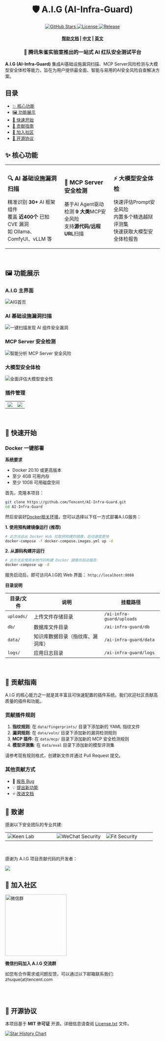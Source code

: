 
<p align="center">
    <h1 align="center">🛡️ A.I.G (AI-Infra-Guard)</h1>
</p>
<p align="center">
    <a href="https://github.com/Tencent/AI-Infra-Guard">
        <img alt="GitHub Stars" src="https://img.shields.io/github/stars/Tencent/AI-Infra-Guard?color=gold">
    </a>
    <a href="https://github.com/Tencent/AI-Infra-Guard">
        <img alt="License" src="https://img.shields.io/badge/license-MIT-blue">
    </a>
    <a href="https://github.com/Tencent/AI-Infra-Guard">
        <img alt="Release" src="https://img.shields.io/github/v/release/Tencent/AI-Infra-Guard?color=green">
    </a>
</p>
<h4 align="center">
    <p>
        <a href="https://tencent.github.io/AI-Infra-Guard/">帮助文档</a> |
        <a href="#">中文</a> |
        <a href="./README_EN.md">英文</a>
    <p>
</h4>

<p align="center">
    <h3 align="center">🚀 腾讯朱雀实验室推出的一站式 AI 红队安全测试平台</h3>
</p>




**A.I.G (AI-Infra-Guard)** 集成AI基础设施漏洞扫描、MCP Server风险检测与大模型安全体检等能力，旨在为用户提供最全面、智能与易用的AI安全风险自查解决方案。


## 目录
- [✨ 核心功能](#-核心功能)
- [🖼️ 功能展示](#-功能展示)
- [🚀 快速开始](#-快速开始)
- [🙏 贡献指南](#-贡献指南)
- [💬 加入社区](#-加入社区)
- [📄 开源协议](#-开源协议)


## ✨ 核心功能

<table>
  <tr>
    <td>
      <h3>🔍 AI 基础设施漏洞扫描</h3>
      <p>精准识别 <b>30+</b> AI 框架组件<br/>覆盖 <b>近400个</b> 已知 CVE 漏洞<br/>如 Ollama、ComfyUI、vLLM 等</p>
    </td>
    <td>
      <h3>🤖 MCP Server 安全检测</h3>
      <p>基于AI Agent驱动<br />检测 <b>9 大类</b>MCP安全风险<br/>支持<b>源代码/远程URL</b>扫描</p>
    </td>
    <td>
      <h3>⚡ 大模型安全体检</h3>
      <p>快速评估Prompt安全风险<br/>内置多个精选越狱评测集<br/>快速获取大模型安全体检报告</p>
    </td>
  </tr>
</table>
<br />

## 🖼️ 功能展示

### A.I.G 主界面
![AIG首页](img/background.png)

### AI 基础设施漏洞扫描
![一键扫描发现 AI 组件安全漏洞](img/ai-infra-scan.png)

### MCP Server 安全检测
![智能分析 MCP Server 安全风险](img/mcp-server.png)

### 大模型安全体检
![全面评估大模型安全性](img/model-security.png)

### 插件管理
<table>
  <tr>
    <td valign="top"><img align=top src="img/plugin-1.png"/></td>
    <td valign="top"><img align=top src="img/plugin-2.png"/></td>
  </tr>
</table>

<br />

## 🚀 快速开始
### Docker 一键部署

**系统要求**

- Docker 20.10 或更高版本
- 至少 4GB 可用内存
- 至少 10GB 可用磁盘空间

首先，克隆本项目：
```bash
git clone https://github.com/Tencent/AI-Infra-Guard.git
cd AI-Infra-Guard
```

然后安装好[Docker相关环境](https://docs.docker.com/get-started/get-docker/)，您可以选择以下任一方式部署A.I.G服务：

**1. 使用预构建镜像运行 (推荐)**
```bash
# 此方法会从 Docker Hub 拉取预构建的镜像，启动速度更快
docker-compose -f docker-compose.images.yml up -d
```
**2. 从源码构建并运行**
```bash
# 此方法会使用本地代码构建 Docker 镜像并启动服务
docker-compose up -d
```

服务启动后，即可访问A.I.G的 Web 界面：
`http://localhost:8088`

**目录说明**

| 目录/文件      | 说明               | 挂载路径                      |
|------------|------------------|---------------------------|
| `uploads/` | 上传文件存储目录         | `/ai-infra-guard/uploads` |
| `db/`      | 数据库文件目录          | `/ai-infra-guard/db`      |
| `data/`    | 知识库数据目录（指纹库、漏洞库） | `/ai-infra-guard/data`    |
| `logs/`    | 应用日志目录           | `/ai-infra-guard/logs`    |

<br />

## 📝 贡献指南

A.I.G 的核心能力之一就是其丰富且可快速配置的插件系统。我们欢迎社区贡献高质量的插件和功能。

### 贡献插件规则
1.  **指纹规则**: 在 `data/fingerprints/` 目录下添加新的 YAML 指纹文件
2.  **漏洞规则**: 在 `data/vuln/` 目录下添加新的漏洞检测规则
3.  **MCP 插件**: 在 `data/mcp/` 目录下添加新的 MCP 安全检测规则
4.  **模型评测集**: 在 `data/eval` 目录下添加新的模型评测集

请参考现有规则格式，创建新文件并通过 Pull Request 提交。

### 其他贡献方式
- 🐛 [报告 Bug](https://github.com/Tencent/AI-Infra-Guard/issues)
- 💡 [提出新功能](https://github.com/Tencent/AI-Infra-Guard/issues)
- ⭐ [改进文档](https://github.com/Tencent/AI-Infra-Guard/pulls)
  <br />

## 🙏 致谢

感谢以下安全团队的专业共建:
<table>
  <tr>
    <td width="33%"><img src="img/keen_lab_logo.svg" alt="Keen Lab"></td>
    <td width="33%"><img src="img/wechat_security.png" alt="WeChat Security"></td>
    <td width="33%"><img src="img/fit_sec_logo.png" alt="Fit Security"></td>
  </tr>
</table>

<br>

感谢为 A.I.G 项目贡献代码的开发者：

<a href="https://github.com/Tencent/AI-Infra-Guard/graphs/contributors">
  <img src="https://contrib.rocks/image?repo=Tencent/AI-Infra-Guard" />
</a>

<br>

## 💬 加入社区

<div>
  <img src="img/wechatgroup.png" alt="微信群" width="200">
  <p><b>微信扫码加入 A.I.G 交流群</b></p>
</div>
如您有合作需求或问题反馈，可以通过以下邮箱联系我们: zhuque(at)tencent.com

<br><br>

## 📄 开源协议

本项目基于 **MIT 许可证** 开源。详细信息请查阅 [License.txt](./License.txt) 文件。

<div>

[![Star History Chart](https://api.star-history.com/svg?repos=Tencent/AI-Infra-Guard&type=Date)](https://star-history.com/#Tencent/AI-Infra-Guard&Date)

</div>